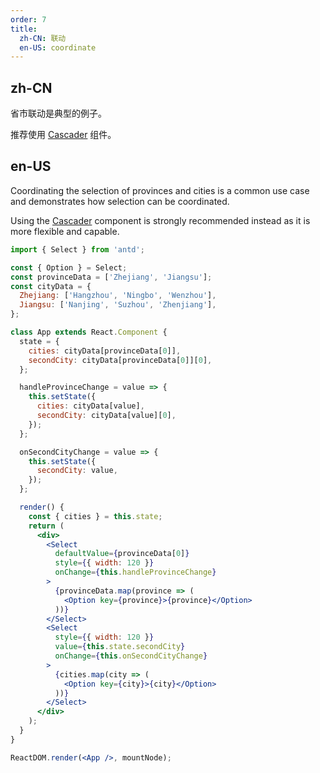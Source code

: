 ```yaml
---
order: 7
title:
  zh-CN: 联动
  en-US: coordinate
---
```


## zh-CN

省市联动是典型的例子。

推荐使用 [Cascader](/components/cascader/) 组件。

## en-US

Coordinating the selection of provinces and cities is a common use case and demonstrates how selection can be coordinated.

Using the [Cascader](/components/cascader) component is strongly recommended instead as it is more flexible and capable.

```jsx
import { Select } from 'antd';

const { Option } = Select;
const provinceData = ['Zhejiang', 'Jiangsu'];
const cityData = {
  Zhejiang: ['Hangzhou', 'Ningbo', 'Wenzhou'],
  Jiangsu: ['Nanjing', 'Suzhou', 'Zhenjiang'],
};

class App extends React.Component {
  state = {
    cities: cityData[provinceData[0]],
    secondCity: cityData[provinceData[0]][0],
  };

  handleProvinceChange = value => {
    this.setState({
      cities: cityData[value],
      secondCity: cityData[value][0],
    });
  };

  onSecondCityChange = value => {
    this.setState({
      secondCity: value,
    });
  };

  render() {
    const { cities } = this.state;
    return (
      <div>
        <Select
          defaultValue={provinceData[0]}
          style={{ width: 120 }}
          onChange={this.handleProvinceChange}
        >
          {provinceData.map(province => (
            <Option key={province}>{province}</Option>
          ))}
        </Select>
        <Select
          style={{ width: 120 }}
          value={this.state.secondCity}
          onChange={this.onSecondCityChange}
        >
          {cities.map(city => (
            <Option key={city}>{city}</Option>
          ))}
        </Select>
      </div>
    );
  }
}

ReactDOM.render(<App />, mountNode);
```

